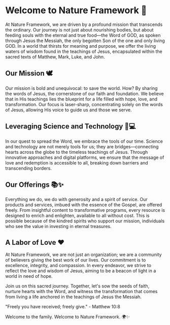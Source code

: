 # Welcome to Nature Framework 🌿

At Nature Framework, we are driven by a profound mission that transcends the ordinary. Our journey is not just about nourishing bodies, but about feeding souls with the eternal and true food—the Word of GOD, as spoken through Jesus the Messiah, the only begotten Son of the one and only living GOD. In a world that thirsts for meaning and purpose, we offer the living waters of wisdom found in the teachings of Jesus, encapsulated within the sacred texts of Matthew, Mark, Luke, and John.

## Our Mission 🕊️

Our mission is bold and unequivocal: to save the world. How? By sharing the words of Jesus, the cornerstone of our faith and foundation. We believe that in His teachings lies the blueprint for a life filled with hope, love, and transformation. Our focus is laser-sharp, concentrating solely on the words of Jesus, allowing His voice to guide us and those we serve.

## Leveraging Science and Technology 🔬💻

In our quest to spread the Word, we embrace the tools of our time. Science and technology are not merely tools for us; they are bridges—connecting hearts across the globe to the timeless teachings of Jesus. Through innovative approaches and digital platforms, we ensure that the message of love and redemption is accessible to all, breaking down barriers and transcending borders.

## Our Offerings 📚✨

Everything we do, we do with generosity and a spirit of service. Our products and services, imbued with the essence of the Gospel, are offered freely. From insightful content to transformative programs, every resource is designed to enrich and enlighten, available to all without cost. This is possible because of the kindred spirits who support our mission, individuals who see the value in investing in eternal treasures.

## A Labor of Love ❤️

At Nature Framework, we are not just an organization; we are a community of believers giving the best work of our lives. Our commitment is to excellence, integrity, and compassion. In every endeavor, we strive to reflect the love and wisdom of Jesus, aiming to be a beacon of light in a world in need of hope.

Join us on this sacred journey. Together, let's sow the seeds of faith, nurture hearts with the Word, and witness the transformation that comes from living a life anchored in the teachings of Jesus the Messiah.

"Freely you have received; freely give." - Matthew 10:8

Welcome to the family. Welcome to Nature Framework. 🌍✨
